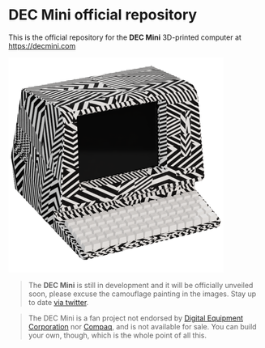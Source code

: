 # DEC Mini official repository

This is the official repository for the **DEC Mini** 3D-printed computer at https://decmini.com

![image](/images/decmini.camouflage.png)

> The **DEC Mini** is still in development and it will be officially unveiled soon, please excuse the camouflage painting in the images. Stay up to date [via twitter](https://twitter.com/lorenzoherrera).

> The DEC Mini is a fan project not endorsed by [Digital Equipment Corporation](https://en.wikipedia.org/wiki/Digital_Equipment_Corporation) nor [Compaq](https://wikipedia.org/wiki/Compaq), and is not available for sale. You can build your own, though, which is the whole point of all this.
